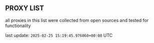 ## PROXY LIST

all proxies in this list were collected from open sources and tested for functionality

last update: `2025-02-25 15:19:45.976060+00:00` UTC